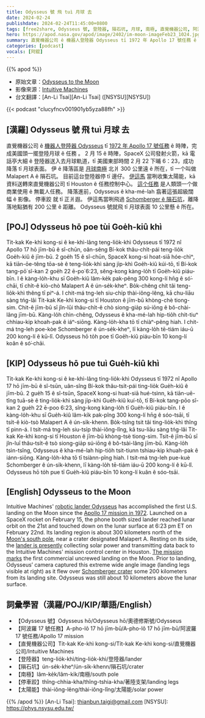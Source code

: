 ```yaml
---
title: Odysseus 號 飛 tuì 月球 去
date: 2024-02-24
publishdate: 2024-02-24T11:45:00+0800
tags: [free2share, Odysseus 號, 登陸器, 隕石坑, 月球, 南極, 直覺機器公司, 阿波羅 17 號, 太陽能, 停車跤]
hero: https://apod.nasa.gov/apod/image/2402/im-moon-imageFeb23_1024.jpg
summary: 直覺機器公司 ê 機器人登陸器 Odysseus tī 1972 年 Apollo 17 號任務 ê 時陣，完成美國頭一擺登陸月球 ê 任務 。
categories: [podcast]
vocals: [阿錕]
---
```


{{% apod %}}

- 原始文章：[Odysseus to the Moon](https://apod.nasa.gov/apod/ap240224.html)
- 影像來源：[Intuitive Machines](https://www.intuitivemachines.com/)
- 台文翻譯：[An-Li Tsai][An-Li Tsai] ([NSYSU][NSYSU])

{{< podcast "clucyfncv001901yb5yza88fh" >}}

## [漢羅] Odysseus 號 飛 tuì 月球 去
直覺機器公司 ê [機器人登陸器 Odysseus][robotic lander Odysseus] tī [1972 年 Apollo 17 號任務][Apollo 17 mission in 1972] ê 時陣，完成美國頭一擺登陸月球 ê 任務 。
2 月 15 ê 時陣，SpaceX 公司發射火箭，kā 電話亭大細 ê 登陸器送入去月球軌道，tī 美國東部時間 2 月 22 下晡 6：23，成功降落 tī 月球表面。
伊 ê 降落區是 [月球南極][Moon's south pole] 北爿 300 公里遠 ê 所在，tī 一个叫做 Malapert A ê 隕石坑。
目前這台登陸器停 tī 邊仔。
[伊這馬][lander is presently] 當咧收集太陽能，kā 資料送轉來直覺機器公司 tī Houston ê 任務控制中心。
[這个任務][The mission marks] 是人類頭一个做商業使用 ê 無載人任務。
降落進前，Odysseus ê kha-mé-lah 翕著這張超級闊幅 ê 影像。
停車跤 就 tī 正爿遐。
伊這馬當咧飛過 [Schomberger ê 隕石坑][Schomberger crater]，離降落地點猶有 200 公里 ê 距離。
Odysseus 號就飛 tī 月球表面 10 公里懸 ê 所在。

## [POJ] Odysseus hō poe tùi Goe̍h-kiû khì
Ti̍t-kak Ke-khì kong-si ê ke-khì-lâng teng-lio̍k-khì Odysseus tī 1972 nî Apollo 17 hō jīm-bū ê sî-chūn, oân-sêng Bí-kok thâu-chi̍t-pái teng-lio̍k Goe̍h-kiû ê jīm-bū.
2 goe̍h 15 ê sî-chūn, SpaceX kong-si hoat-siā hóe-chìⁿ, kā tiān-ōe-têng tōa-sè ê teng-lio̍k-khì sàng ji̍p-khì Goe̍h-kiû kúi-tō, tī Bí-kok tang-pō͘ sî-kan 2 goe̍h 22 ē-po͘ 6:23, sêng-kong kàng-lo̍h tī Goe̍h-kiû piáu-bīn.
I ê kàng-lo̍h-khu sī Goe̍h-kiû lâm-ke̍k pak-pêng 300 kong-lí hn̄g ê só͘-chāi, tī chi̍t-ê kiò-chò Malapert A ê ún-se̍k-kheⁿ.
Bo̍k-chêng chit tâi teng-lio̍k-khì thêng tī piⁿ-á.
I chit-má tng-leh siu-chi̍p thài-iông-lêng, kā chu-liāu sàng tńg-lâi Ti̍t-kak Ke-khì kong-si tī Houston ê jīm-bū khòng-chè tiong-sim.
Chit-ê jīm-bū sī jîn-lūi thâu-chi̍t-ê chò siong-gia̍p sú-iōng ê bô-chài-lâng jīm-bū.
Kàng-lo̍h chìn-chêng, Odysseus ê kha-mé-lah hip-tio̍h chit-tiuⁿ chhiau-kip khoah-pak ê iáⁿ-siōng.
Kàng-lo̍h-kha tō tī chiàⁿ-pêng hiah.
I chit-má tng-leh poe-kòe Schomberger ê ún-se̍k-kheⁿ, lī kàng-lo̍h tē-tiám iáu-ū 200 kong-lí ê kū-lî.
Odysseus hō to̍h poe tī Goe̍h-kiû piáu-bīn 10 kong-lí koân ê só͘-chāi.

## [KIP] Odysseus hō pue tuì Gue̍h-kiû khì
Ti̍t-kak Ke-khì kong-si ê ke-khì-lâng ting-lio̍k-khì Odysseus tī 1972 nî Apollo 17 hō jīm-bū ê sî-tsūn, uân-sîng Bí-kok thâu-tsi̍t-pái ting-lio̍k Gue̍h-kiû ê jīm-bū.
2 gue̍h 15 ê sî-tsūn, SpaceX kong-si huat-siā hué-tsìnn, kā tiān-uē-tîng tuā-sè ê ting-lio̍k-khì sàng ji̍p-khì Gue̍h-kiû kuí-tō, tī Bí-kok tang-pōo sî-kan 2 gue̍h 22 ē-poo 6:23, sîng-kong kàng-lo̍h tī Gue̍h-kiû piáu-bīn.
I ê kàng-lo̍h-khu sī Gue̍h-kiû lâm-ki̍k pak-pîng 300 kong-lí hn̄g ê sóo-tsāi, tī tsi̍t-ê kiò-tsò Malapert A ê ún-si̍k-khenn.
Bo̍k-tsîng tsit tâi ting-lio̍k-khì thîng tī pinn-á.
I tsit-má tng-leh siu-tsi̍p thài-iông-lîng, kā tsu-liāu sàng tńg-lâi Ti̍t-kak Ke-khì kong-si tī Houston ê jīm-bū khòng-tsè tiong-sim.
Tsit-ê jīm-bū sī jîn-luī thâu-tsi̍t-ê tsò siong-gia̍p sú-iōng ê bô-tsài-lâng jīm-bū.
Kàng-lo̍h tsìn-tsîng, Odysseus ê kha-mé-lah hip-tio̍h tsit-tiunn tshiau-kip khuah-pak ê iánn-siōng.
Kàng-lo̍h-kha tō tī tsiànn-pîng hiah.
I tsit-má tng-leh pue-kuè Schomberger ê ún-si̍k-khenn, lī kàng-lo̍h tē-tiám iáu-ū 200 kong-lí ê kū-lî.
Odysseus hō to̍h pue tī Gue̍h-kiû piáu-bīn 10 kong-lí kuân ê sóo-tsāi.

## [English] Odysseus to the Moon
Intuitive Machines' [robotic lander Odysseus][robotic lander Odysseus] has accomplished the first U.S.
landing on the Moon since the [Apollo 17 mission in 1972][Apollo 17 mission in 1972].
Launched on a SpaceX rocket on February 15, the phone booth sized lander reached lunar orbit on the 21st and touched down on the lunar surface at 6:23 pm ET on February 22nd.
Its landing region is about 300 kilometers north of the [Moon's south pole][Moon's south pole], near a crater designated Malapert A.
Resting on its side, the [lander is presently][lander is presently] collecting solar power and transmitting data back to the Intuitive Machines' mission control center in Houston.
[The mission marks][The mission marks] the first commercial uncrewed landing on the Moon.
Prior to landing, Odysseus’ camera captured this extreme wide angle image (landing legs visible at right) as it flew over [Schomberger crater][Schomberger crater] some 200 kilometers from its landing site.
Odysseus was still about 10 kilometers above the lunar surface.

## 詞彙學習（漢羅/POJ/KIP/華語/English）
- 【Odysseus 號】Odysseus hō/Odysseus hō/奧德修斯號/Odysseus
- 【阿波羅 17 號任務】A-pho-lô 17 hō jīm-bū/A-pho-lô 17 hō jīm-bū/阿波羅 17 號任務/Apollo 17 mission
- 【直覺機器公司】Ti̍t-kak Ke-khì kong-si/Ti̍t-kak Ke-khì kong-si/直覺機器公司/Intuitive Machines
- 【登陸器】teng-lio̍k-khì/ting-lio̍k-khì/登陸器/lander
- 【隕石坑】ún-se̍k-kheⁿ/ún-si̍k-khenn/隕石坑/crater
- 【南極】lâm-ke̍k/lâm-ki̍k/南極/south pole
- 【停車跤】thîng-chhia-kha/thîng-tshia-kha/著陸支架/landing legs
- 【太陽能】thài-iông-lêng/thài-iông-lîng/太陽能/solar power

{{% /apod %}}
[An-Li Tsai]: thianbun.taigi@gmail.com
[NSYSU]: https://phys.nsysu.edu.tw/

[copyright]: https://apod.nasa.gov/apod/fap/lib/about_apod.html#srapply
[License]: https://creativecommons.org/licenses/by/3.0/

[robotic lander Odysseus]:https://www.nasa.gov/news-release/nasa-tech-contributes-to-soft-moon-landing-agency-science-underway/
[Apollo 17 mission in 1972]:https://apod.nasa.gov/apod/ap240117.html
[Moon's south pole]:http://lroc.sese.asu.edu/posts/237
[lander is presently]:https://www.intuitivemachines.com/im-1
[The mission marks]:https://en.wikipedia.org/wiki/List_of_missions_to_the_Moon
[Schomberger crater]:https://en.wikipedia.org/wiki/Schomberger_(crater)
